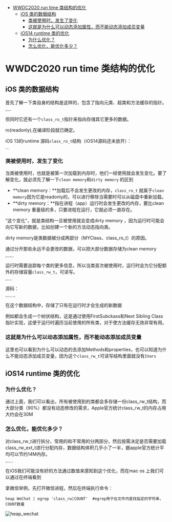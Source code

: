 * [WWDC2020 run time 类结构的优化](#wwdc2020-run-time-类结构的优化)
    * [iOS  类的数据结构](#ios--类的数据结构)
       * [类被使用时，发生了变化](#类被使用时发生了变化)
       * [这就是为什么可以动态添加属性，而不能动态添加成员变量](#这就是为什么可以动态添加属性而不能动态添加成员变量)
    * [iOS14  runtime 类的优化](#ios14--runtime-类的优化)
       * [为什么优化？](#为什么优化)
       * [怎么优化，能优化多少？](#怎么优化能优化多少)

# WWDC2020 run time 类结构的优化

## iOS  类的数据结构

首先了解一下类自身的结构是这样的，包含了指向元类、超类和方法缓存的指针。

<img src="https://tva1.sinaimg.cn/large/0081Kckwgy1gkeea44tjtj30kw09mjup.jpg" alt="myclass" style="zoom:25%;" />

但同时它还有一个`class_ro_t`指针来指向存储其它更多的数据。

ro(readonly),在编译阶段就已确定。

iOS 13的runtime 源码`class_ro_t`结构（iOS14源码还未放开）：

<img src="https://tva1.sinaimg.cn/large/0081Kckwgy1gkecqzz7r6j30u70u0th7.jpg" alt="class_ro_t" style="zoom: 15%;" />

### 类被使用时，发生了变化

当类被使用时，也就是被第一次加载到内存时，他们一经使用就会发生变化。要了解变化，就必须先了解一下`clean memory`和`dirty memory` 的区别

- **clean memory：**加载后不会发生更改的内存，`class_ro_t` 就属于`clean memory`因为它是readonly的，可以进行移除当需要时可以从磁盘中重新加载。
- **dirty memory：**指在进程（app）运行时会发生更改的内存，要比clean memory 重量级的多，只要进程在运行，它就必须一直存在。

“这个变化”，就是类结构一旦被使用就会变成dirty memory ，因为运行时可能会向它写新的数据，比如创建一个新的方法动态指向类。

dirty memory是类数据被分成两部分（MYClass、class_ro_t）的原因。

通过分开那些永远不会更改的数据，可以把大部分数据存储为clean memory

<img src="https://tva1.sinaimg.cn/large/0081Kckwgy1gkee9ytumrj30la0bujvb.jpg" alt="Dirty Memory" style="zoom:25%;" />

运行时需要追踪每个类的更多信息，所以当类首次被使用时，运行时会为它分配额外的存储容量`class_rw_t`，可读写。

<img src="https://tva1.sinaimg.cn/large/0081Kckwgy1gkee9u807bj30wi0ak7af.jpg" alt="class_rw_t" style="zoom:25%;" />

源码：

<img src="https://tva1.sinaimg.cn/large/0081Kckwgy1gkeed68lzpj30ym0re43k.jpg" alt="class_rw_t_code" style="zoom:25%;" />

在这个数据结构中，存储了只有在运行时才会生成的新数据

例如都会生成一个树状结构，这是通过使用FirstSubckass和Next Sibling Class 指针实现，这便于运行时遍历当前使用的所有类，对于使方法缓存无效非常有用。

### 这就是为什么可以动态添加属性，而不能动态添加成员变量

这里也可以看到为什么可以动态的去添加Methods和properties，也可以知道为什么不能动态添加成员变量，因为这个`class_rw_t`可读写结构里面就没有`IVars`

## iOS14  runtime 类的优化

### 为什么优化？

通过上面，我们可以看出，所有被使用到的类都会多存储一份class_rw_t结构，而大部分类（90%）都没有动态修改的需求，Apple官方统计class_rw_t的内存占用大约会在30M

### 怎么优化，能优化多少？

对class_rw_t进行拆分，常用的和不常用的分两部分，然后按需决定是否需要加载class_rw_ext_t进行分配内存，数据结构体积几乎小了一半，据apple官方统计平均可以节约14M内存。

<img src="https://tva1.sinaimg.cn/large/0081Kckwgy1gkfb3triuxj30w80h8q9n.jpg" alt="class_rw_t 2" style="zoom:25%;" />

在iOS我们可能没有好的方法通过数值来感知到这个优化，而在mac os 上我们可以通过在终端看到

拿微信举例，先打开微信进程，然后在终端执行命令：

```shell
heap WeChat | egrep 'class_rw|COUNT'  #egrep用于在文件内查找指定的字符串，COUNT数量
```

![heap_wechat](https://tva1.sinaimg.cn/large/0081Kckwgy1gkfbb87r7xj317e03yq3u.jpg)
